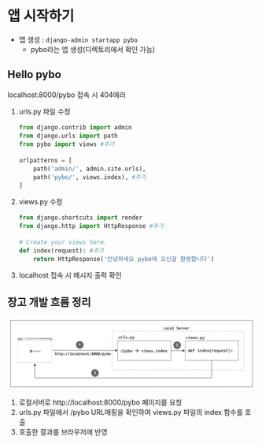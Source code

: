 # 앱 시작하기

* 앱 생성 : `django-admin startapp pybo`
  * pybo라는 앱 생성(디렉토리에서 확인 가능)

## Hello pybo

localhost:8000/pybo 접속 시 404에러



1. urls.py 파일 수정

   ```python
   from django.contrib import admin
   from django.urls import path
   from pybo import views #추가
   
   urlpatterns = [
       path('admin/', admin.site.urls),
       path('pybo/', views.index), #추가
   ]
   ```

2. views.py 수정

   ```python
   from django.shortcuts import render
   from django.http import HttpResponse #추가
   
   # Create your views here.
   def index(request): #추가
       return HttpResponse('안녕하세요 pybo에 오신걸 환영합니다')
   ```

3. localhost 접속 시 메시지 출력 확인

## 장고 개발 흐름 정리

![image-20210922211733504](02_Start_app.assets/image-20210922211733504.png)

1. 로컬서버로 http://localhost:8000/pybo 페이지를 요청
2. urls.py 파일에서 /pybo URL매핑을 확인하여 views.py 파일의 index 함수를 호출
3. 호출한 결과를 브라우저에 반영